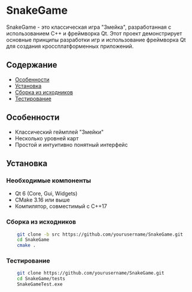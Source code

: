 # SnakeGame

SnakeGame - это классическая игра "Змейка", разработанная с использованием C++ и фреймворка Qt. Этот проект демонстрирует основные принципы разработки игр и использование фреймворка Qt для создания кроссплатформенных приложений.

## Содержание

- [Особенности](#особенности)
- [Установка](#установка)
- [Сборка из исходников](#сборка-из-исходников)
- [Тестирование]()

## Особенности

- Классический геймплей "Змейки"
- Несколько уровней карт
- Простой и интуитивно понятный интерфейс

## Установка

### Необходимые компоненты

- Qt 6 (Core, Gui, Widgets)
- CMake 3.16 или выше
- Компилятор, совместимый с C++17


### Сборка из исходников
```bash
    git clone -b src https://github.com/yourusername/SnakeGame.git
    cd SnakeGame
    cmake .
```

### Тестирование
```bash
    git clone https://github.com/yourusername/SnakeGame.git
    cd SnakeGame/tests
    SnakeGameTest.exe
```
